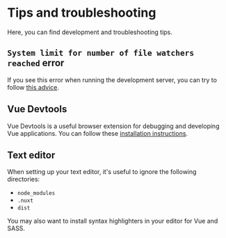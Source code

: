 
# Tips and troubleshooting

Here, you can find development and troubleshooting tips. 


## `System limit for number of file watchers reached` error

If you see this error when running the development server, you can try to follow [this advice](https://stackoverflow.com/questions/55763428/react-native-error-enospc-system-limit-for-number-of-file-watchers-reached/55763478#55763478).


## Vue Devtools

Vue Devtools is a useful browser extension for debugging and developing Vue applications. You can follow these [installation instructions](https://devtools.vuejs.org/guide/installation.html).

## Text editor

When setting up your text editor, it's useful to ignore the following directories:

* `node_modules`
* `.nuxt`
* `dist`

You may also want to install syntax highlighters in your editor for Vue and SASS.
